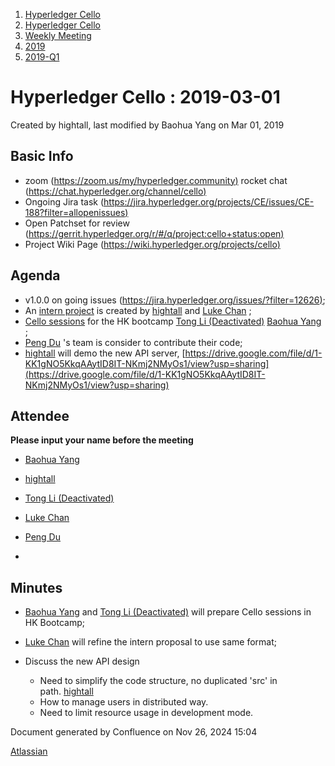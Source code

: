 1. [Hyperledger Cello](index.html)
2. [Hyperledger Cello](Hyperledger-Cello_21659650.html)
3. [Weekly Meeting](Weekly-Meeting_21659700.html)
4. [2019](2019_45252622.html)
5. [2019-Q1](2019-Q1_21659703.html)

# Hyperledger Cello : 2019-03-01

Created by hightall, last modified by Baohua Yang on Mar 01, 2019

## Basic Info

- zoom ([https://zoom.us/my/hyperledger.community)](https://zoom.us/my/hyperledger.community%29) rocket chat ([https://chat.hyperledger.org/channel/cello)](https://chat.hyperledger.org/channel/cello%29)
- Ongoing Jira task ([https://jira.hyperledger.org/projects/CE/issues/CE-188?filter=allopenissues)](https://jira.hyperledger.org/projects/CE/issues/CE-188?filter=allopenissues%29)
- Open Patchset for review ([https://gerrit.hyperledger.org/r/#/q/project:cello+status:open)](https://gerrit.hyperledger.org/r/#/q/project:cello+status:open%29)
- Project Wiki Page ([https://wiki.hyperledger.org/projects/cello)](https://wiki.hyperledger.org/projects/cello%29)

## Agenda

- v1.0.0 on going issues ([https://jira.hyperledger.org/issues/?filter=12626)](https://jira.hyperledger.org/issues/?filter=12626%29);
- An [intern project](https://lf-hyperledger.atlassian.net/wiki/display/INTERN/Design+Effective+OS+to+Manage+Blockchain+Networks) is created by [hightall](https://lf-hyperledger.atlassian.net/wiki/people/70121:e9c4e0e0-079d-423a-b406-d1bcab2e0194?ref=confluence) and [Luke Chan](https://lf-hyperledger.atlassian.net/wiki/people/712020:41573b41-33dc-492c-836d-536b50e9eb2a?ref=confluence) ;
- [Cello sessions](https://lf-hyperledger.atlassian.net/wiki/display/BOOTHK/Sessions) for the HK bootcamp [Tong Li (Deactivated)](https://lf-hyperledger.atlassian.net/wiki/people/712020:7579aadb-a578-4296-b576-84509b88eb92?ref=confluence) [Baohua Yang](https://lf-hyperledger.atlassian.net/wiki/people/557058:17d87dbf-05fe-4c1b-84cf-fd69f7fcbb20?ref=confluence) ;
- [Peng Du](https://lf-hyperledger.atlassian.net/wiki/people/712020:40cfa3db-3ae0-4442-b843-16a107ce7b9f?ref=confluence) 's team is consider to contribute their code;
- [hightall](https://lf-hyperledger.atlassian.net/wiki/people/70121:e9c4e0e0-079d-423a-b406-d1bcab2e0194?ref=confluence) will demo the new API server, [https://drive.google.com/file/d/1-KK1gNO5KkqAAytID8IT-NKmj2NMyOs1/view?usp=sharing](https://drive.google.com/file/d/1-KK1gNO5KkqAAytID8IT-NKmj2NMyOs1/view?usp=sharing)

## Attendee

**Please input your name before the meeting**

- [Baohua Yang](https://lf-hyperledger.atlassian.net/wiki/people/557058:17d87dbf-05fe-4c1b-84cf-fd69f7fcbb20?ref=confluence)
- [hightall](https://lf-hyperledger.atlassian.net/wiki/people/70121:e9c4e0e0-079d-423a-b406-d1bcab2e0194?ref=confluence)
  
- [Tong Li (Deactivated)](https://lf-hyperledger.atlassian.net/wiki/people/712020:7579aadb-a578-4296-b576-84509b88eb92?ref=confluence)
  
- [Luke Chan](https://lf-hyperledger.atlassian.net/wiki/people/712020:41573b41-33dc-492c-836d-536b50e9eb2a?ref=confluence)
  
- [Peng Du](https://lf-hyperledger.atlassian.net/wiki/people/712020:40cfa3db-3ae0-4442-b843-16a107ce7b9f?ref=confluence)
  
- 
  

## Minutes

- [Baohua Yang](https://lf-hyperledger.atlassian.net/wiki/people/557058:17d87dbf-05fe-4c1b-84cf-fd69f7fcbb20?ref=confluence) and [Tong Li (Deactivated)](https://lf-hyperledger.atlassian.net/wiki/people/712020:7579aadb-a578-4296-b576-84509b88eb92?ref=confluence) will prepare Cello sessions in HK Bootcamp;
  
- [Luke Chan](https://lf-hyperledger.atlassian.net/wiki/people/712020:41573b41-33dc-492c-836d-536b50e9eb2a?ref=confluence) will refine the intern proposal to use same format;
  
- Discuss the new API design
  
  - Need to simplify the code structure, no duplicated 'src' in path. [hightall](https://lf-hyperledger.atlassian.net/wiki/people/70121:e9c4e0e0-079d-423a-b406-d1bcab2e0194?ref=confluence)
  - How to manage users in distributed way.
  - Need to limit resource usage in development mode.

Document generated by Confluence on Nov 26, 2024 15:04

[Atlassian](http://www.atlassian.com/)
